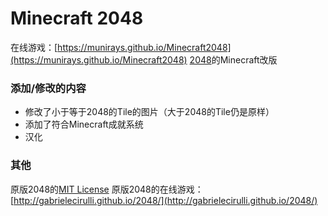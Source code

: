 # Minecraft 2048
在线游戏：[https://munirays.github.io/Minecraft2048](https://munirays.github.io/Minecraft2048)
[2048](https://github.com/gabrielecirulli/2048)的Minecraft改版

### 添加/修改的内容
 - 修改了小于等于2048的Tile的图片（大于2048的Tile仍是原样）
 - 添加了符合Minecraft成就系统
 - 汉化

### 其他
原版2048的[MIT License](https://github.com/gabrielecirulli/2048/blob/master/LICENSE.txt)
原版2048的在线游戏：[http://gabrielecirulli.github.io/2048/](http://gabrielecirulli.github.io/2048/)